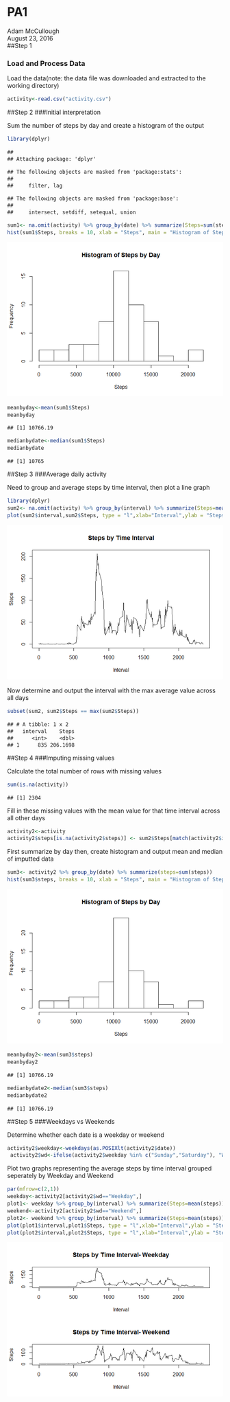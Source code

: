 # PA1
Adam McCullough  
August 23, 2016  
##Step 1
### Load and Process Data

Load the data(note: the data file was downloaded and extracted to the working directory)

```r
activity<-read.csv("activity.csv")
```

##Step 2
###Initial interpretation

Sum the number of steps by day and create a histogram of the output

```r
library(dplyr)
```

```
## 
## Attaching package: 'dplyr'
```

```
## The following objects are masked from 'package:stats':
## 
##     filter, lag
```

```
## The following objects are masked from 'package:base':
## 
##     intersect, setdiff, setequal, union
```

```r
sum1<- na.omit(activity) %>% group_by(date) %>% summarize(Steps=sum(steps))
hist(sum1$Steps, breaks = 10, xlab = "Steps", main = "Histogram of Steps by Day")
```

![](figs/unnamed-chunk-2-1.png)<!-- -->

```r
meanbyday<-mean(sum1$Steps)
meanbyday
```

```
## [1] 10766.19
```

```r
medianbydate<-median(sum1$Steps)
medianbydate
```

```
## [1] 10765
```

##Step 3
###Average daily activity

Need to group and average steps by time interval, then plot a line graph

```r
library(dplyr)
sum2<- na.omit(activity) %>% group_by(interval) %>% summarize(Steps=mean(steps))
plot(sum2$interval,sum2$Steps, type = "l",xlab="Interval",ylab = "Steps",main = "Steps by Time Interval")
```

![](figs/unnamed-chunk-3-1.png)<!-- -->

Now determine and output the interval with the max average value across all days

```r
subset(sum2, sum2$Steps == max(sum2$Steps))
```

```
## # A tibble: 1 x 2
##   interval    Steps
##      <int>    <dbl>
## 1      835 206.1698
```

##Step 4 
###Imputing missing values

Calculate the total number of rows with missing values

```r
sum(is.na(activity))
```

```
## [1] 2304
```

Fill in these missing values with the mean value for that time interval across all other days

```r
activity2<-activity
activity2$steps[is.na(activity2$steps)] <- sum2$Steps[match(activity2$interval[is.na(activity2$steps)],sum2$interval)]
```

First summarize by day then, create histogram and output mean and median of imputted data

```r
sum3<- activity2 %>% group_by(date) %>% summarize(steps=sum(steps))
hist(sum3$steps, breaks = 10, xlab = "Steps", main = "Histogram of Steps by Day")
```

![](figs/unnamed-chunk-6-1.png)<!-- -->

```r
meanbyday2<-mean(sum3$steps)
meanbyday2
```

```
## [1] 10766.19
```

```r
medianbydate2<-median(sum3$steps)
medianbydate2
```

```
## [1] 10766.19
```
##Step 5
###Weekdays vs Weekends

Determine whether each date is a weekday or weekend

```r
activity2$weekday<-weekdays(as.POSIXlt(activity2$date))
 activity2$wd<-ifelse(activity2$weekday %in% c("Sunday","Saturday"), "Weekend", "Weekday")
```

Plot two graphs representing the average steps by time interval grouped seperately by Weekday and Weekend

```r
par(mfrow=c(2,1))
weekday<-activity2[activity2$wd=="Weekday",]
plot1<- weekday %>% group_by(interval) %>% summarize(Steps=mean(steps))
weekend<-activity2[activity2$wd=="Weekend",]
plot2<- weekend %>% group_by(interval) %>% summarize(Steps=mean(steps))
plot(plot1$interval,plot1$Steps, type = "l",xlab="Interval",ylab = "Steps",main = "Steps by Time Interval- Weekday")
plot(plot2$interval,plot2$Steps, type = "l",xlab="Interval",ylab = "Steps",main = "Steps by Time Interval- Weekend")
```

![](figs/unnamed-chunk-8-1.png)<!-- -->
